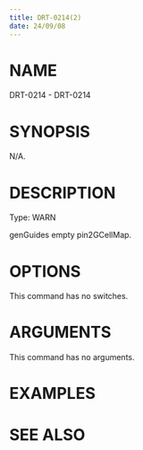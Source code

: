 ```yaml
---
title: DRT-0214(2)
date: 24/09/08
---
```


# NAME

DRT-0214 - DRT-0214

# SYNOPSIS

N/A.

# DESCRIPTION

Type: WARN

genGuides empty pin2GCellMap.

# OPTIONS

This command has no switches.

# ARGUMENTS

This command has no arguments.

# EXAMPLES

# SEE ALSO
